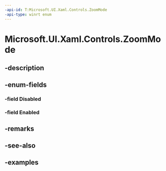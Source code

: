 ```yaml
---
-api-id: T:Microsoft.UI.Xaml.Controls.ZoomMode
-api-type: winrt enum
---
```


# Microsoft.UI.Xaml.Controls.ZoomMode

<!--
public enum ZoomMode
-->


## -description

## -enum-fields

### -field Disabled

### -field Enabled

## -remarks

## -see-also

## -examples


